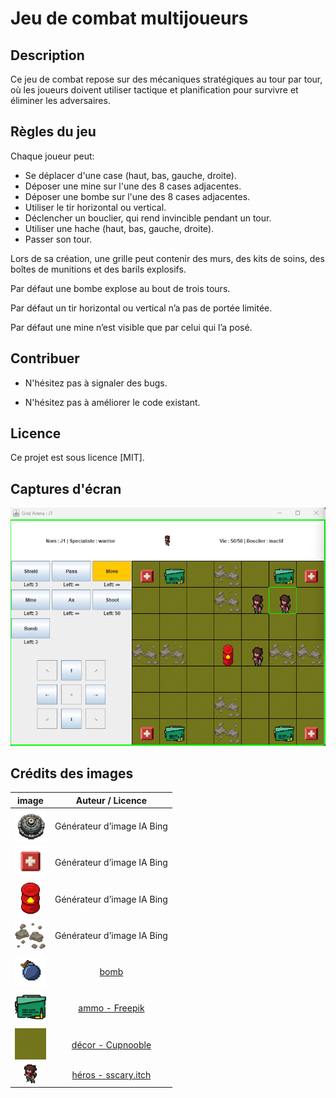 # Jeu de combat multijoueurs

## Description
Ce jeu de combat repose sur des mécaniques stratégiques au tour par tour, où les joueurs doivent utiliser tactique et planification pour survivre et éliminer les adversaires.

## Règles du jeu

Chaque joueur peut:
+ Se déplacer d'une case (haut, bas, gauche, droite).
+ Déposer une mine sur l'une des 8 cases adjacentes.
+ Déposer une bombe sur l'une des 8 cases adjacentes.
+ Utiliser le tir horizontal ou vertical.
+ Déclencher un bouclier, qui rend invincible pendant un tour.
+ Utiliser une hache (haut, bas, gauche, droite).
+ Passer son tour.

Lors de sa création, une grille peut contenir des murs, des kits de soins, des boîtes de
munitions et des barils explosifs. 

Par défaut une bombe explose au bout de trois tours.

Par défaut un tir horizontal ou vertical n’a pas de portée limitée.

Par défaut une mine n’est visible que par celui qui l’a posé.

## Contribuer

+ N'hésitez pas à signaler des bugs.

+ N'hésitez pas à améliorer le code existant.

## Licence

Ce projet est sous licence [MIT].

## Captures d'écran

![Gridarena](./screenshots/gridarena.png)

## Crédits des images

|                                      image                                      |                                Auteur / Licence                                 |
|:-------------------------------------------------------------------------------:|:-------------------------------------------------------------------------------:|
|  <img src="./src/resources/images/mine.png" alt="ammo" width="50" height="50">  |                           Générateur d’image IA Bing                            |
| <img src="./src/resources/images/health.png" alt="ammo" width="50" height="50"> |                           Générateur d’image IA Bing                            |
| <img src="./src/resources/images/barrel.png" alt="ammo" width="30" height="50"> |                           Générateur d’image IA Bing                            |
|  <img src="./src/resources/images/wall.png" alt="ammo" width="50" height="50">  |                           Générateur d’image IA Bing                            |
|  <img src="./src/resources/images/bomb.png" alt="ammo" width="50" height="50">  |                                    [bomb]()                                     |
|  <img src="./src/resources/images/ammo.png" alt="ammo" width="50" height="50">  |        [ammo - Freepik](https://fr.freepik.com/icone/munitions_3836821)         |
| <img src="./src/resources/images/ground.png" alt="ammo" width="50" height="50"> | [décor - Cupnooble](https://cupnooble.itch.io/sprout-lands-asset-pack?download) |
|  <img src="./src/resources/images/vert.png" alt="ammo" width="20" height="30">  |        [héros - sscary.itch](https://sscary.itch.io/the-adventurer-male)        |